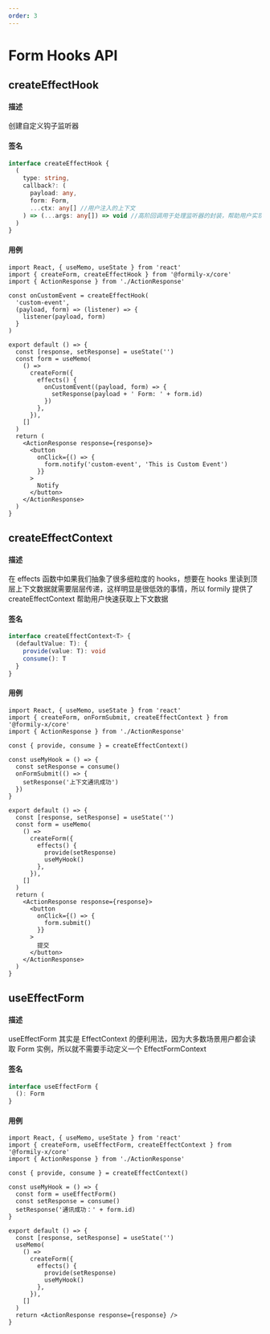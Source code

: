 ```yaml
---
order: 3
---
```


# Form Hooks API

## createEffectHook

#### 描述

创建自定义钩子监听器

#### 签名

```ts
interface createEffectHook {
  (
    type: string,
    callback?: (
      payload: any,
      form: Form,
      ...ctx: any[] //用户注入的上下文
    ) => (...args: any[]) => void //高阶回调用于处理监听器的封装，帮助用户实现参数定制能力
  )
}
```

#### 用例

```tsx
import React, { useMemo, useState } from 'react'
import { createForm, createEffectHook } from '@formily-x/core'
import { ActionResponse } from './ActionResponse'

const onCustomEvent = createEffectHook(
  'custom-event',
  (payload, form) => (listener) => {
    listener(payload, form)
  }
)

export default () => {
  const [response, setResponse] = useState('')
  const form = useMemo(
    () =>
      createForm({
        effects() {
          onCustomEvent((payload, form) => {
            setResponse(payload + ' Form: ' + form.id)
          })
        },
      }),
    []
  )
  return (
    <ActionResponse response={response}>
      <button
        onClick={() => {
          form.notify('custom-event', 'This is Custom Event')
        }}
      >
        Notify
      </button>
    </ActionResponse>
  )
}
```

## createEffectContext

#### 描述

在 effects 函数中如果我们抽象了很多细粒度的 hooks，想要在 hooks 里读到顶层上下文数据就需要层层传递，这样明显是很低效的事情，所以 formily 提供了 createEffectContext 帮助用户快速获取上下文数据

#### 签名

```ts
interface createEffectContext<T> {
  (defaultValue: T): {
    provide(value: T): void
    consume(): T
  }
}
```

#### 用例

```tsx
import React, { useMemo, useState } from 'react'
import { createForm, onFormSubmit, createEffectContext } from '@formily-x/core'
import { ActionResponse } from './ActionResponse'

const { provide, consume } = createEffectContext()

const useMyHook = () => {
  const setResponse = consume()
  onFormSubmit(() => {
    setResponse('上下文通讯成功')
  })
}

export default () => {
  const [response, setResponse] = useState('')
  const form = useMemo(
    () =>
      createForm({
        effects() {
          provide(setResponse)
          useMyHook()
        },
      }),
    []
  )
  return (
    <ActionResponse response={response}>
      <button
        onClick={() => {
          form.submit()
        }}
      >
        提交
      </button>
    </ActionResponse>
  )
}
```

## useEffectForm

#### 描述

useEffectForm 其实是 EffectContext 的便利用法，因为大多数场景用户都会读取 Form 实例，所以就不需要手动定义一个 EffectFormContext

#### 签名

```ts
interface useEffectForm {
  (): Form
}
```

#### 用例

```tsx
import React, { useMemo, useState } from 'react'
import { createForm, useEffectForm, createEffectContext } from '@formily-x/core'
import { ActionResponse } from './ActionResponse'

const { provide, consume } = createEffectContext()

const useMyHook = () => {
  const form = useEffectForm()
  const setResponse = consume()
  setResponse('通讯成功：' + form.id)
}

export default () => {
  const [response, setResponse] = useState('')
  useMemo(
    () =>
      createForm({
        effects() {
          provide(setResponse)
          useMyHook()
        },
      }),
    []
  )
  return <ActionResponse response={response} />
}
```
